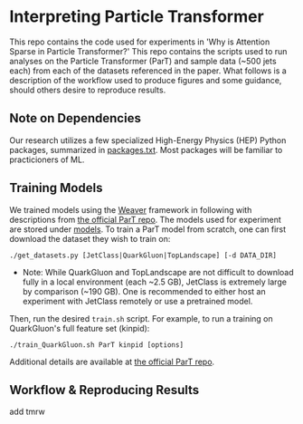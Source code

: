 # Interpreting Particle Transformer

This repo contains the code used for experiments in 'Why is Attention Sparse in Particle Transformer?' This repo contains the scripts used to run analyses on the Particle Transformer (ParT) and sample data (~500 jets each) from each of the datasets referenced in the paper. What follows is a description of the workflow used to produce figures and some guidance, should others desire to reproduce results.

## Note on Dependencies

Our research utilizes a few specialized High-Energy Physics (HEP) Python packages, summarized in [packages.txt](./packages.txt). Most packages will be familiar to practicioners of ML.

## Training Models

We trained models using the [Weaver](https://github.com/hqucms/weaver-core) framework in following with descriptions from [the official ParT repo](github.com/jet-universe/particle_transformer/blob/main/README.md). The models used for experiment are stored under [models](./models/). To train a ParT model from scratch, one can first download the dataset they wish to train on:

```
./get_datasets.py [JetClass|QuarkGluon|TopLandscape] [-d DATA_DIR]
```
- Note: While QuarkGluon and TopLandscape are not difficult to download fully in a local environment (each ~2.5 GB), JetClass is extremely large by comparison (~190 GB). One is recommended to either host an experiment with JetClass remotely or use a pretrained model.

Then, run the desired `train.sh` script. For example, to run a training on QuarkGluon's full feature set (kinpid):
```
./train_QuarkGluon.sh ParT kinpid [options]
```

Additional details are available at [the official ParT repo](github.com/jet-universe/particle_transformer/blob/main/README.md).

## Workflow & Reproducing Results

add tmrw